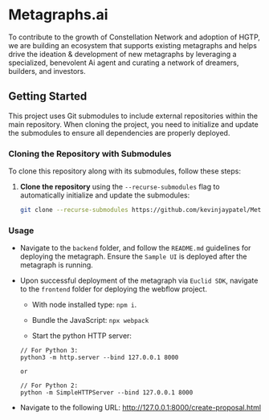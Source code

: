 # Metagraphs.ai

To contribute to the growth of Constellation Network and adoption of HGTP, we are building an ecosystem that supports existing metagraphs and helps drive the ideation & development of new metagraphs by leveraging a specialized, benevolent Ai agent and curating a network of dreamers, builders, and investors.

## Getting Started
This project uses Git submodules to include external repositories within the main repository. When cloning the project, you need to initialize and update the submodules to ensure all dependencies are properly deployed.

### Cloning the Repository with Submodules
To clone this repository along with its submodules, follow these steps:

1. **Clone the repository** using the `--recurse-submodules` flag to automatically initialize and update the submodules:
   ```bash
   git clone --recurse-submodules https://github.com/kevinjaypatel/Metagraphs.ai.git

### Usage

- Navigate to the `backend` folder, and follow the `README.md` guidelines for deploying the metagraph. Ensure the `Sample UI` is deployed after the metagraph is running.

- Upon successful deployment of the metagraph via `Euclid SDK`, navigate to the `frontend` folder for deploying the webflow project.

    - With node installed type: `npm i`.
    - Bundle the JavaScript: `npx webpack`

    - Start the python HTTP server:
    ```
    // For Python 3:
    python3 -m http.server --bind 127.0.0.1 8000

    or

    // For Python 2:
    python -m SimpleHTTPServer --bind 127.0.0.1 8000

    ```
- Navigate to the following URL: http://127.0.0.1:8000/create-proposal.html